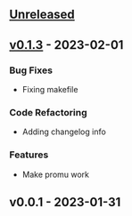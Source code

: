 <a name="unreleased"></a>
## [Unreleased]


<a name="v0.1.3"></a>
## [v0.1.3] - 2023-02-01
### Bug Fixes
- Fixing makefile

### Code Refactoring
- Adding changelog info

### Features
- Make promu work


<a name="v0.0.1"></a>
## v0.0.1 - 2023-01-31

[Unreleased]: https://github.com/Whyrl35/prometheus-saltstack-exporter/compare/v0.1.3...HEAD
[v0.1.3]: https://github.com/Whyrl35/prometheus-saltstack-exporter/compare/v0.0.1...v0.1.3
